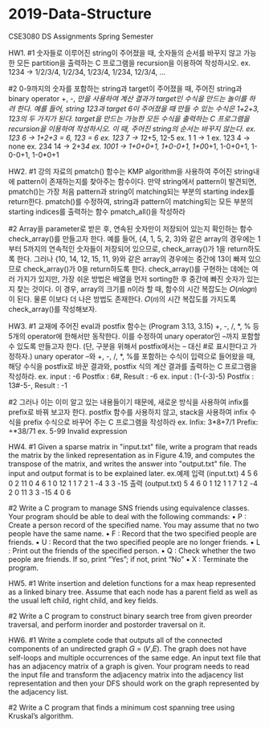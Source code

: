 # 2019-Data-Structure
CSE3080 DS Assignments Spring Semester

HW1.
#1 숫자들로 이루어진 string이 주어졌을 때, 숫자들의 순서를 바꾸지 않고 가능한 모든 partition을 출력하는 C 프로그램을 recursion을 이용하여 작성하시오.
  ex. 1234 -> 1/2/3/4, 1/2/34, 1/23/4, 1/234, 12/3/4, ...
  
#2 0-9까지의 숫자를 포함하는 string과 target이 주어졌을 때, 주어진 string과 binary operator +, -, *만을 사용하여 계산 결과가 target인 수식을 만드는 놀이를 하려 한다. 예를 들어, string 123과 target 6이 주어졌을 때 만들 수 있는 수식은 1+2+3, 1*2*3의 두 가지가 된다. target을 만드는 가능한 모든 수식을 출력하는 C 프로그램을 recursion을 이용하여 작성하시오. 이 때, 주어진 string의 순서는 바꾸지 않는다.
  ex. 123 6 -> 1+2+3 = 6, 1*2*3 = 6
  ex. 123 7 -> 1*2+5, 12-5
  ex. 1 1 -> 1
  ex. 123 4 -> none
  ex. 234 14 -> 2+3*4
  ex. 1001 -> 1+0+0+1, 1+0-0+1, 1+0*0+1, 1-0+0+1, 1-0-0+1, 1-0*0+1
  
HW2.
 #1 강의 자료의 pmatch() 함수는 KMP algorithm을 사용하여 주어진 string내에 pattern이 존재하는지를 찾아주는 함수이다.
만약 string에서 pattern이 발견되면, pmatch()는 가장 처음 pattern과 string이 matching되는 부분의 starting index를 return한다.
pmatch()를 수정하여, string과 pattern이 matching되는 모든 부분의 starting indices를 출력하는 함수 pmatch_all()을 작성하라

 #2 Array을 parameter로 받은 후, 연속된 숫자만이 저장되어 있는지 확인하는 함수 check_array()를 만들고자 한다. 예를 들어, {4, 1, 5, 2, 3}와 같은 array의 경우에는 1부터 5까지의 연속적인 숫자들이 저장되어 있으므로, check_array()가 1을 return하도록 한다. 그러나 {10, 14, 12, 15, 11, 9}와 같은 array의 경우에는 중간에 13이 빠져 있으므로 check_array()가 0을 return하도록 한다.
check_array()를 구현하는 데에는 여러 가지가 있지만, 가장 쉬운 방법은 배열을 먼저 sorting한 후 중간에 빠진 숫자가 있는지 찾는 것이다. 이 경우, array의 크기를 n이라 할 때, 함수의 시간 복잡도는 𝑂(𝑛𝑙𝑜𝑔𝑛)이 된다. 물론 이보다 더 나은 방법도 존재한다. 𝑂(𝑛)의 시간 복잡도를 가지도록 check_array()를 작성해보자.

HW3.
 #1 교재에 주어진 eval과 postfix 함수는 (Program 3.13, 3.15) +, -, /, *, % 등 5개의 operator에 한해서만 동작한다. 이를 수정하여 unary operator인 –까지 포함할 수 있도록 만들고자 한다. (단, 구분을 위해서 postfix에서는 – 대신 #로 표시한다고 가정하자.) unary operator –와 +, -, /, *, %를 포함하는 수식이 입력으로 들어왔을 때, 해당 수식을 postfix로 바꾼 결과와, postfix 식의 계산 결과를 출력하는 C 프로그램을 작성하라.
  ex. input : -6 Postfix : 6#, Result : -6
  ex. input : (1-(-3)-5) Postfix : 13#-5-, Result : -1
  
 #2 그러나 이는 이미 알고 있는 내용들이기 때문에, 새로운 방식을 사용하여 infix를 prefix로 바꿔 보고자 한다. postfix 함수를 사용하지 않고, stack을 사용하여 infix 수식을 prefix 수식으로 바꾸어 주는 C 프로그램을 작성하라
  ex. Infix: 3*8+7/1 Prefix: +*38/71 
  ex. 5-99 Invalid expression
  
HW4.
  #1 Given a sparse matrix in "input.txt" file, write a program that reads the matrix by the linked representation as in Figure 4.19, and computes the transpose of the matrix, and writes the answer into "output.txt" file. The input and output format is to be explained later. 
    ex.예제 입력 (input.txt) 4 5 6 0 2 11 0 4 6 1 0 12 1 1 7 2 1 -4 3 3 -15 
    출력 (output.txt) 5 4 6 0 1 12 1 1 7 1 2 -4 2 0 11 3 3 -15 4 0 6
  
  #2 Write a C program to manage SNS friends using equivalence classes. Your program should be able to deal with the following commands: 
  ▪ P <name> : Create a person record of the specified name. You may assume that no two people have the same name. ▪ F <name1> <name2> : Record that the two specified people are friends. ▪ U <name1> <name2> : Record that the two specified people are no longer friends. ▪ L <name> : Print out the friends of the specified person. ▪ Q <name1> <name2> : Check whether the two people are friends. If so, print “Yes”; if not, print “No” ▪ X : Terminate the program.

HW5.
  #1 Write insertion and deletion functions for a max heap represented as a linked binary tree. Assume that each node has a parent field as well as the usual left child, right child, and key fields.
  
  #2 Write a C program to construct binary search tree from given preorder traversal, and perform inorder and postorder traversal on it.
  
HW6.
  #1 Write a complete code that outputs all of the connected components of an undirected graph 𝐺 = (𝑉,𝐸). The graph does not have self-loops and multiple occurrences of the same edge. An input text file that has an adjacency matrix of a graph is given. Your program needs to read the input file and transform the adjacency matrix into the adjacency list representation and then your DFS should work on the graph represented by the adjacency list.
  
  #2 Write a C program that finds a minimum cost spanning tree using Kruskal’s algorithm. 
